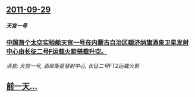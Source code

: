 ## [2011-09-29](/news/2011/09/29/index.md)

##### 天宫一号
### [ 中国首个太空实验舱天宫一号在内蒙古自治区额济纳旗酒泉卫星发射中心由长征二号F运载火箭搭载升空。](/news/2011/09/29/中国首个太空实验舱天宫一号在内蒙古自治区额济纳旗酒泉卫星发射中心由长征二号F运载火箭搭载升空.md)
_消息: 天宫一号, 酒泉衛星發射中心, 长征二号FT2运载火箭_

## [前一天...](/news/2011/09/28/index.md)

